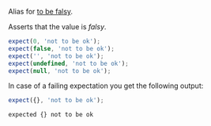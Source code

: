 Alias for [to be falsy](/assertions/any/to-be-falsy).

Asserts that the value is _falsy_.

<!-- evaluate -->
```javascript
expect(0, 'not to be ok');
expect(false, 'not to be ok');
expect('', 'not to be ok');
expect(undefined, 'not to be ok');
expect(null, 'not to be ok');
```
<!-- /evaluate -->

In case of a failing expectation you get the following output:

<!-- evaluate -->
```javascript
expect({}, 'not to be ok');
```

```
expected {} not to be ok
```
<!-- /evaluate -->
